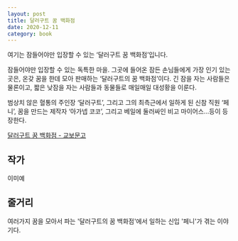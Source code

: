 ```yaml
---
layout: post
title: 달러구트 꿈 백화점
date: 2020-12-11
category: book
---
```


여기는 잠들어야만 입장할 수 있는 ‘달러구트 꿈 백화점’입니다.

<!--break-->

잠들어야만 입장할 수 있는 독특한 마을. 그곳에 들어온 잠든 손님들에게 가장 인기 있는 곳은, 온갖 꿈을 한데 모아 판매하는 ‘달러구트의 꿈 백화점’이다. 긴 잠을 자는 사람들은 물론이고, 짧은 낮잠을 자는 사람들과 동물들로 매일매일 대성황을 이룬다.

범상치 않은 혈통의 주인장 ‘달러구트’, 그리고 그의 최측근에서 일하게 된 신참 직원 ‘페니’, 꿈을 만드는 제작자 ‘아가넵 코코’, 그리고 베일에 둘러싸인 비고 마이어스…등이 등장한다.

[달러구트 꿈 백화점 - 교보문고](http://www.kyobobook.co.kr/product/detailViewKor.laf?ejkGb=KOR&mallGb=KOR&barcode=9791165341909&orderClick=LEa&Kc=)

## 작가

이미예

## 줄거리

여러가지 꿈을 모아서 파는 '달러구트의 꿈 백화점'에서 일하는 신입 '페니'가 겪는 이야기다.